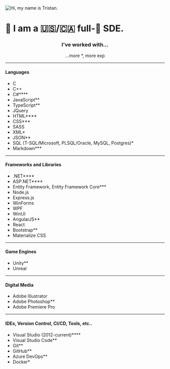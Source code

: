 <img src="https://i.imgur.com/SJtlsh7.gif" alt="Hi, my name is Tristan." />
<h1>👋 I am a 🇺🇸/🇨🇦 full-🥞 SDE.</h1>
<h3 align="center">I've worked with...</h3>
<center>...more *, more exp</center>

<hr/>
<h4>Languages</h4>
<ul>
<li>C</li>
<li>C++</li>
<li>C#****</li>
<li>JavaScript**</li>
<li>TypeScript**</li>
<li>JQuery</li>
<li>HTML****</li>
<li>CSS***</li>
<li>SASS</li>
<li>XML*</li>
<li>JSON**</li>
<li>SQL (T-SQL/Microsoft, PLSQL/Oracle, MySQL, Postgres)*</li>
<li>Markdown***</li>
</ul>

<hr/>
<h4>Frameworks and Libraries</h4>
<ul>
<li>.NET****</li>
<li>ASP.NET****</li>
<li>Entity Framework, Entity Framework Core***</li>
<li>Node.js</li>
<li>Express.js</li>
<li>WinForms</li>
<li>WPF</li>
<li>WinUI</li>
<li>AngularJS**</li>
<li>React</li>
<li>Bootstrap**</li>
<li>Materialize CSS</li>
</ul>

<hr/>
<h4>Game Engines</h4>
<ul>
<li>Unity**</li>
<li>Unreal</li>
</ul>

<hr/>
<h4>Digital Media</h4>
<ul>
<li>Adobe Illustrator</li>
<li>Adobe Photoshop**</li>
<li>Adobe Premiere Pro</li>
</ul>

<hr/>
<h4>IDEs, Version Control, CI/CD, Tools, etc..</h4>
<ul>
<li>Visual Studio (2012-current)****</li>
<li>Visual Studio Code**</li>
<li>Git**</li>
<li>GitHub**</li>
<li>Azure DevOps**</li>
<li>Docker*</li>
</ul>
